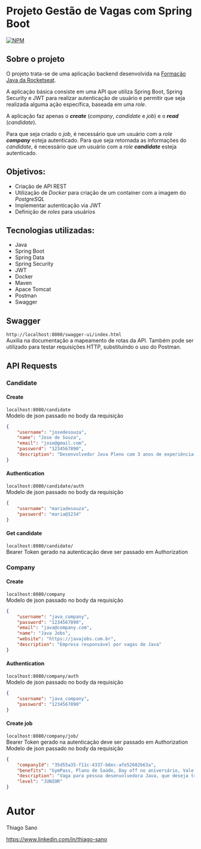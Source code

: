 # Projeto Gestão de Vagas com Spring Boot
[![NPM](https://img.shields.io/npm/l/react)](https://github.com/thiago-sano/gestaovagas/blob/main/LICENSE)

## Sobre o projeto
O projeto trata-se de uma aplicação backend desenvolvida na [Formação Java da Rocketseat](https://app.rocketseat.com.br/journey/java/overview).

A aplicação básica consiste em uma API que utiliza Spring Boot, Spring Security e JWT para realizar autenticação de usuário e permitir que seja realizada alguma ação específica, baseada em uma _role_.

A aplicação faz apenas o **_create_** (_company_, _candidate_ e _job_) e o **_read_** (_candidate_).

Para que seja criado o _job_, é necessário que um usuário com a _role_ **_company_** esteja autenticado.
Para que seja retornada as informações do _candidate_, é necessário que um usuário com a _role_ **_candidate_** esteja autenticado.

## Objetivos:
- Criação de API REST
- Utilização de _Docker_ para criação de um container com a imagem do _PostgreSQL_
- Implementar autenticação via JWT
- Definição de _roles_ para usuários

## Tecnologias utilizadas:
- Java
- Spring Boot
- Spring Data
- Spring Security
- JWT
- Docker
- Maven
- Apace Tomcat
- Postman
- Swagger

## Swagger
`http://localhost:8080/swagger-ui/index.html`  
Auxilia na documentação a mapeamento de rotas da API. Também pode ser utilizado para testar requisições HTTP, substituindo o uso do Postman.

## API Requests

### Candidate

#### Create
`localhost:8080/candidate`  
Modelo de json passado no body da requisição
```json
{
    "username": "josedesouza",
    "name": "Jose de Souza",
    "email": "jose@gmail.com",
    "password": "1234567890",
    "description": "Desenvolvedor Java Pleno com 3 anos de experiência."
}
```

#### Authentication
`localhost:8080/candidate/auth`  
Modelo de json passado no body da requisição
```json
{
    "username": "mariadesouza",
    "password": "maria@1234"
}
```

#### Get candidate
`localhost:8080/candidate/`  
Bearer Token gerado na autenticação deve ser passado em Authorization


### Company

#### Create
`localhost:8080/company`  
Modelo de json passado no body da requisição
```json
{
    "username": "java_company",
    "password": "1234567890",
    "email": "java@company.com",
    "name": "Java Jobs",
    "website": "https://javajobs.com.br",
    "description": "Empresa responsável por vagas de Java"
}
```

#### Authentication
`localhost:8080/company/auth`  
Modelo de json passado no body da requisição
```json
{
    "username": "java_company",
    "password": "1234567890"
}
```

#### Create job
`localhost:8080/company/job/`  
Bearer Token gerado na autenticação deve ser passado em Authorization  
Modelo de json passado no body da requisição
````json
{
    "companyId": "35d55a35-f11c-4337-b8ec-afe52602b63a",
    "benefits": "GymPass, Plano de Saúde, Day off no aniversário, Vale Alimentação e Refeição",
    "description": "Vaga para pessoa desenvolvedora Java, que deseja trabalhar com Spring Boot 3.0",
    "level": "JUNIOR"
}
````

# Autor
Thiago Sano

https://www.linkedin.com/in/thiago-sano